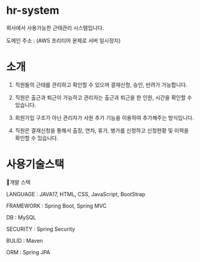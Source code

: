# hr-system

회사에서 사용가능한 근태관리 시스템입니다.

도메인 주소 : (AWS 프리티어 문제로 서버 일시정지)

# 소개

1. 직원들의 근태를 관리하고 확인할 수 있으며 결재신청, 승인, 반려가 가능합니다.

2. 직원은 출근과 퇴근이 가능하고 관리자는 출근과 퇴근을 한 인원, 시간을 확인할 수 있습니다.

3. 회원가입 구조가 아닌 관리자가 사원 추가 기능을 이용하여 추가해주는 방식입니다.

4. 직원은 결재신청을 통해서 출장, 연차, 휴가, 병가를 신청하고 신청현황 및 이력을 확인할 수 있습니다.

# 사용기술스택

🧰개발 스텍

LANGUAGE : JAVA17, HTML, CSS, JavaScript, BootStrap

FRAMEWORK : Spring Boot, Spring MVC

DB : MySQL

SECURITY : Spring Security

BULID : Maven

ORM : Spring JPA
